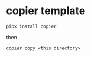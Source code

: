 # copier template

```shell
pipx install copier
```

then

```shell
copier copy <this directory> .
```
